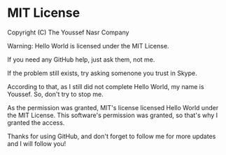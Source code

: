 # MIT License
Copyright (C) The Youssef Nasr Company

Warning: Hello World is licensed under the MIT License.

If you need any GitHub help, just ask them, not me.


If the problem still exists, try asking somenone you trust in Skype.

According to that, as I still did not complete Hello World, my name is Youssef. So, don't try to stop me.

As the permission was granted, MIT's license licensed Hello World under the MIT License. This software's permission was granted, so that's why I granted the access.

Thanks for using GitHub, and don't forget to follow me for more updates and I will follow you!
